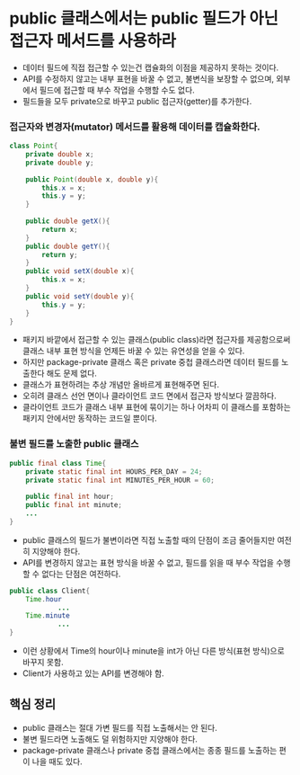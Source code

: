 # public 클래스에서는 public 필드가 아닌 접근자 메서드를 사용하라

- 데이터 필드에 직접 접근할 수 있는건 캡슐화의 이점을 제공하지 못하는 것이다.
- API를 수정하지 않고는 내부 표현을 바꿀 수 없고, 불변식을 보장할 수 없으며, 외부에서 필드에 접근할 때
부수 작업을 수행할 수도 없다.
- 필드들을 모두 private으로 바꾸고 public 접근자(getter)를 추가한다.

### 접근자와 변경자(mutator) 메서드를 활용해 데이터를 캡슐화한다.
```java
class Point{
    private double x;
    private double y;
    
    public Point(double x, double y){
        this.x = x;
        this.y = y;
    }
    
    public double getX(){
        return x;
    }
    public double getY(){
        return y;
    }
    public void setX(double x){
        this.x = x;
    }
    public void setY(double y){
        this.y = y;
    }
}
```
- 패키지 바깥에서 접근할 수 있는 클래스(public class)라면 접근자를 제공함으로써 클래스 내부 표현 방식을
언제든 바꿀 수 있는 유연성을 얻을 수 있다.
- 하지만 package-private 클래스 혹은 private 중첩 클래스라면 데이터 필드를 노출한다 해도 문제 없다.
- 클래스가 표현하려는 추상 개념만 올바르게 표현해주면 된다.
- 오히려 클래스 선언 면이나 클라이언트 코드 면에서 접근자 방식보다 깔끔하다.
- 클라이언트 코드가 클래스 내부 표현에 묶이기는 하나 어차피 이 클래스를 포함하는 패키지 안에서만 동작하는 코드일 뿐이다.

### 불변 필드를 노출한 public 클래스

```java
public final class Time{
    private static final int HOURS_PER_DAY = 24;
    private static final int MINUTES_PER_HOUR = 60;
    
    public final int hour;
    public final int minute;
    ...
}
```
- public 클래스의 필드가 불변이라면 직접 노출할 때의 단점이 조금 줄어들지만 여전히 지양해야 한다.
- API를 변경하지 않고는 표현 방식을 바꿀 수 없고, 필드를 읽을 때 부수 작업을 수행할 수 없다는 단점은 여전하다.
```java
public class Client{
    Time.hour 
            ...
    Time.minute
            ...
}
```
- 이런 상황에서 Time의 hour이나 minute을 int가 아닌 다른 방식(표현 방식)으로 바꾸지 못함.
- Client가 사용하고 있는 API를 변경해야 함.

## 핵심 정리

- public 클래스는 절대 가변 필드를 직접 노출해서는 안 된다.
- 불변 필드라면 노출해도 덜 위험하지만 지양해야 한다.
- package-private 클래스나 private 중첩 클래스에서는 종종 필드를 노출하는 편이 나을 때도 있다.